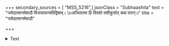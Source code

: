 +++
secondary_sources = [ "MSS_5216",]
jsonClass = "Subhaashita"
text = "जयेदात्मानमेवादौ विजयायान्यविद्विषाम्।  \nअजितात्मा हि विवशो वशीकुर्यात् कथं परान्॥"
title = "जयेदात्मानमेवादौ"

+++

<details><summary>Text</summary>

जयेदात्मानमेवादौ विजयायान्यविद्विषाम्।  
अजितात्मा हि विवशो वशीकुर्यात् कथं परान्॥
</details>
